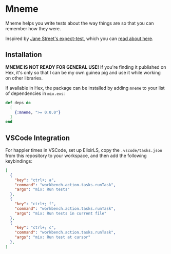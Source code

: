 # Mneme

Mneme helps you write tests about the way things are so that you can remember how they were.

Inspired by [Jane Street's expect-test](https://github.com/janestreet/ppx_expect), which you can [read about here](https://blog.janestreet.com/the-joy-of-expect-tests/).

## Installation

**MNEME IS NOT READY FOR GENERAL USE!**
If you're finding it published on Hex, it's only so that I can be my own guinea pig and use it while working on other libraries.

If available in Hex, the package can be installed by adding `mneme` to your list of dependencies in `mix.exs`:

```elixir
def deps do
  [
    {:mneme, ">= 0.0.0"}
  ]
end
```

## VSCode Integration

For happier times in VSCode, set up ElixirLS, copy the `.vscode/tasks.json` from this repository to your workspace, and then add the following keybindings:

```json
[
  {
    "key": "ctrl+; a",
    "command": "workbench.action.tasks.runTask",
    "args": "mix: Run tests"
  },
  {
    "key": "ctrl+; f",
    "command": "workbench.action.tasks.runTask",
    "args": "mix: Run tests in current file"
  },
  {
    "key": "ctrl+; c",
    "command": "workbench.action.tasks.runTask",
    "args": "mix: Run test at cursor"
  },
]
```

